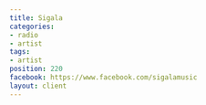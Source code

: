 ```yaml
---
title: Sigala
categories:
- radio
- artist
tags:
- artist
position: 220
facebook: https://www.facebook.com/sigalamusic
layout: client
---
```


